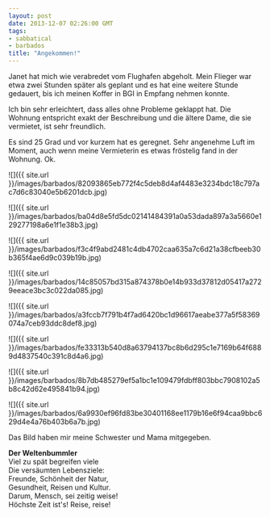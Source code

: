 ```yaml
---
layout: post
date: 2013-12-07 02:26:00 GMT
tags:
- sabbatical
- barbados
title: "Angekommen!"
---
```

Janet hat mich wie verabredet vom Flughafen abgeholt. Mein Flieger war etwa zwei Stunden später als geplant und es hat eine weitere Stunde gedauert, bis ich meinen Koffer in BGI in Empfang nehmen konnte.

Ich bin sehr erleichtert, dass alles ohne Probleme geklappt hat. Die Wohnung entspricht exakt der Beschreibung und die ältere Dame, die sie vermietet, ist sehr freundlich.

Es sind 25 Grad und vor kurzem hat es geregnet. Sehr angenehme Luft im Moment, auch wenn meine Vermieterin es etwas fröstelig fand in der Wohnung. Ok.

![]({{ site.url }}/images/barbados/82093865eb772f4c5deb8d4af4483e3234bdc18c797ac7d6c83040e5b6201dcb.jpg)

![]({{ site.url }}/images/barbados/ba04d8e5fd5dc02141484391a0a53dada897a3a5660e129277198a6e1f1e38b3.jpg)

![]({{ site.url }}/images/barbados/f3c4f9abd2481c4db4702caa635a7c6d21a38cfbeeb30b365f4ae6d9c039b19b.jpg)

![]({{ site.url }}/images/barbados/14c85057bd315a874378b0e14b933d37812d05417a2729eeace3bc3c022da085.jpg)

![]({{ site.url }}/images/barbados/a3fccb7f791b4f7ad6420bc1d96617aeabe377a5f58369074a7ceb93ddc8def8.jpg)

![]({{ site.url }}/images/barbados/fe33313b540d8a63794137bc8b6d295c1e7169b64f6889d4837540c391c8d4a6.jpg)

![]({{ site.url }}/images/barbados/8b7db485279ef5a1bc1e109479fdbff803bbc7908102a5b8c42d62e495841b94.jpg)

![]({{ site.url }}/images/barbados/6a9930ef96fd83be30401168ee1179b16e6f94caa9bbc629d4e4a76b403b6a7b.jpg)

Das Bild haben mir meine Schwester und Mama mitgegeben.

**Der Weltenbummler**  
Viel zu spät begreifen viele  
Die versäumten Lebensziele:  
Freunde, Schönheit der Natur,  
Gesundheit, Reisen und Kultur.  
Darum, Mensch, sei zeitig weise!  
Höchste Zeit ist's! Reise, reise!
